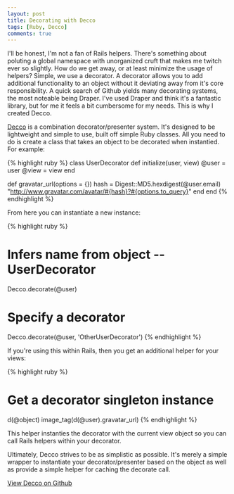 ```yaml
---
layout: post
title: Decorating with Decco
tags: [Ruby, Decco]
comments: true
---
```


I'll be honest, I'm not a fan of Rails helpers. There's something about poluting a global namespace with unorganized cruft that makes me twitch ever so slightly. How do we get away, or at least minimize the usage of helpers? Simple, we use a decorator. A decorator allows you to add additional functionality to an object without it deviating away from it's core responsibility. A quick search of Github yields many decorating systems, the most noteable being Draper. I've used Draper and think it's a fantastic library, but for me it feels a bit cumbersome for my needs. This is why I created Decco.

<a href="http://github.com/kris/decco" target="_blank" rel="nofollow">Decco</a> is a combination decorator/presenter system. It's designed to be lightweight and simple to use, built off simple Ruby classes. All you need to do is create a class that takes an object to be decorated when instantied. For example:

{% highlight ruby %}
class UserDecorator
  def initialize(user, view)
    @user = user
    @view = view
  end
  
  def gravatar_url(options = {})
    hash = Digest::MD5.hexdigest(@user.email)
    "http://www.gravatar.com/avatar/#{hash}?#{options.to_query}"
  end
end
{% endhighlight %}

From here you can instantiate a new instance:

{% highlight ruby %}
# Infers name from object -- UserDecorator
Decco.decorate(@user)

# Specify a decorator
Decco.decorate(@user, 'OtherUserDecorator')
{% endhighlight %}

If you're using this within Rails, then you get an additional helper for your views:

{% highlight ruby %}
# Get a decorator singleton instance
d(@object)
image_tag(d(@user).gravatar_url)
{% endhighlight %}

This helper instanties the decorator with the current view object so you can call Rails helpers within your decorator.

Ultimately, Decco strives to be as simplistic as possible. It's merely a simple wrapper to instantiate your decorator/presenter based on the object as well as provide a simple helper for caching the decorate call.

<a href="http://github.com/kris/decco" target="_blank" rel="nofollow">View Decco on Github</a>